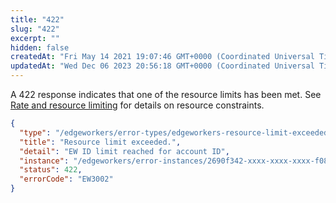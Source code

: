 ```yaml
---
title: "422"
slug: "422"
excerpt: ""
hidden: false
createdAt: "Fri May 14 2021 19:07:46 GMT+0000 (Coordinated Universal Time)"
updatedAt: "Wed Dec 06 2023 20:56:18 GMT+0000 (Coordinated Universal Time)"
---
```

A 422 response indicates that one of the resource limits has been met. See [Rate and resource limiting](ref:resource-limiting) for details on resource constraints.

```json
{
  "type": "/edgeworkers/error-types/edgeworkers-resource-limit-exceeded",
  "title": "Resource limit exceeded.",
  "detail": "EW ID limit reached for account ID",
  "instance": "/edgeworkers/error-instances/2690f342-xxxx-xxxx-xxxx-f08xxxxb8b35e",
  "status": 422,
  "errorCode": "EW3002"
}
```
